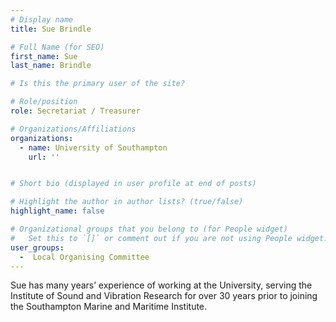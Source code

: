 ```yaml
---
# Display name
title: Sue Brindle

# Full Name (for SEO)
first_name: Sue
last_name: Brindle

# Is this the primary user of the site?

# Role/position
role: Secretariat / Treasurer

# Organizations/Affiliations
organizations:
  - name: University of Southampton
    url: ''


# Short bio (displayed in user profile at end of posts)

# Highlight the author in author lists? (true/false)
highlight_name: false

# Organizational groups that you belong to (for People widget)
#   Set this to `[]` or comment out if you are not using People widget.
user_groups:
  -  Local Organising Committee
---
```


Sue has many years’ experience of working at the University, serving the Institute of Sound and Vibration Research for over 30 years prior to joining the Southampton Marine and Maritime Institute.